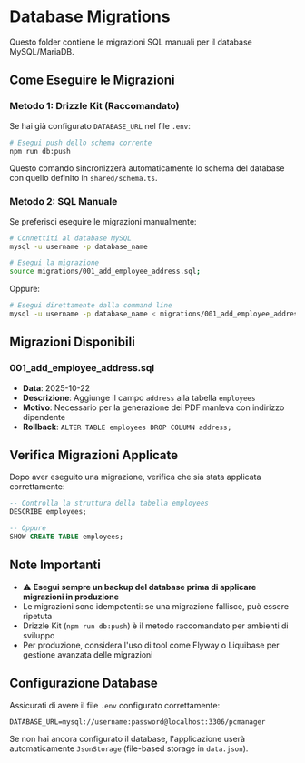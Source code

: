 # Database Migrations

Questo folder contiene le migrazioni SQL manuali per il database MySQL/MariaDB.

## Come Eseguire le Migrazioni

### Metodo 1: Drizzle Kit (Raccomandato)

Se hai già configurato `DATABASE_URL` nel file `.env`:

```bash
# Esegui push dello schema corrente
npm run db:push
```

Questo comando sincronizzerà automaticamente lo schema del database con quello definito in `shared/schema.ts`.

### Metodo 2: SQL Manuale

Se preferisci eseguire le migrazioni manualmente:

```bash
# Connettiti al database MySQL
mysql -u username -p database_name

# Esegui la migrazione
source migrations/001_add_employee_address.sql;
```

Oppure:

```bash
# Esegui direttamente dalla command line
mysql -u username -p database_name < migrations/001_add_employee_address.sql
```

## Migrazioni Disponibili

### 001_add_employee_address.sql
- **Data**: 2025-10-22
- **Descrizione**: Aggiunge il campo `address` alla tabella `employees`
- **Motivo**: Necessario per la generazione dei PDF manleva con indirizzo dipendente
- **Rollback**: `ALTER TABLE employees DROP COLUMN address;`

## Verifica Migrazioni Applicate

Dopo aver eseguito una migrazione, verifica che sia stata applicata correttamente:

```sql
-- Controlla la struttura della tabella employees
DESCRIBE employees;

-- Oppure
SHOW CREATE TABLE employees;
```

## Note Importanti

- ⚠️ **Esegui sempre un backup del database prima di applicare migrazioni in produzione**
- Le migrazioni sono idempotenti: se una migrazione fallisce, può essere ripetuta
- Drizzle Kit (`npm run db:push`) è il metodo raccomandato per ambienti di sviluppo
- Per produzione, considera l'uso di tool come Flyway o Liquibase per gestione avanzata delle migrazioni

## Configurazione Database

Assicurati di avere il file `.env` configurato correttamente:

```env
DATABASE_URL=mysql://username:password@localhost:3306/pcmanager
```

Se non hai ancora configurato il database, l'applicazione userà automaticamente `JsonStorage` (file-based storage in `data.json`).
